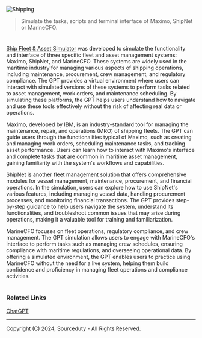 ![Shipping](https://github.com/user-attachments/assets/a9b90645-a66d-4cb8-a816-971ad38a1205)

> Simulate the tasks, scripts and terminal interface of Maximo, ShipNet or MarineCFO.

#

[Ship Fleet & Asset Simulator](https://chatgpt.com/g/g-8d5fMy4Uh-ship-fleet-and-asset-simulator) was developed to simulate the functionality and interface of three specific fleet and asset management systems: Maximo, ShipNet, and MarineCFO. These systems are widely used in the maritime industry for managing various aspects of shipping operations, including maintenance, procurement, crew management, and regulatory compliance. The GPT provides a virtual environment where users can interact with simulated versions of these systems to perform tasks related to asset management, work orders, and maintenance scheduling. By simulating these platforms, the GPT helps users understand how to navigate and use these tools effectively without the risk of affecting real data or operations.

Maximo, developed by IBM, is an industry-standard tool for managing the maintenance, repair, and operations (MRO) of shipping fleets. The GPT can guide users through the functionalities typical of Maximo, such as creating and managing work orders, scheduling maintenance tasks, and tracking asset performance. Users can learn how to interact with Maximo's interface and complete tasks that are common in maritime asset management, gaining familiarity with the system's workflows and capabilities.

ShipNet is another fleet management solution that offers comprehensive modules for vessel management, maintenance, procurement, and financial operations. In the simulation, users can explore how to use ShipNet's various features, including managing vessel data, handling procurement processes, and monitoring financial transactions. The GPT provides step-by-step guidance to help users navigate the system, understand its functionalities, and troubleshoot common issues that may arise during operations, making it a valuable tool for training and familiarization.

MarineCFO focuses on fleet operations, regulatory compliance, and crew management. The GPT simulation allows users to engage with MarineCFO's interface to perform tasks such as managing crew schedules, ensuring compliance with maritime regulations, and overseeing operational data. By offering a simulated environment, the GPT enables users to practice using MarineCFO without the need for a live system, helping them build confidence and proficiency in managing fleet operations and compliance activities.

#
### Related Links

[ChatGPT](https://github.com/sourceduty/ChatGPT)

***
Copyright (C) 2024, Sourceduty - All Rights Reserved.
